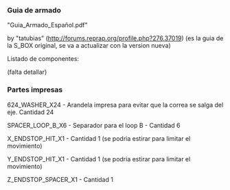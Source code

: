 ### Guia de armado
"Guia_Armado_Español.pdf"

by "tatubias" (http://forums.reprap.org/profile.php?276,37019) (es la guia de la S_BOX original, se va a actualizar con la version nueva)

Listado de componentes:

(falta detallar)

### Partes impresas

624_WASHER_X24 - Arandela impresa para evitar que la correa se salga del eje. Cantidad 24

SPACER_LOOP_B_X6 - Separador para el loop B - Cantidad 6

X_ENDSTOP_HIT_X1 - Cantidad 1 (se podria estirar para limitar el movimiento)

Y_ENDSTOP_HIT_X1 - Cantidad 1 (se podria estirar para limitar el movimiento)

Z_ENDSTOP_SPACER_X1 - Cantidad 1



